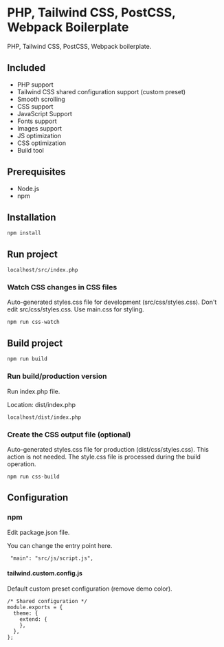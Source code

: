 # PHP, Tailwind CSS, PostCSS, Webpack Boilerplate

PHP, Tailwind CSS, PostCSS, Webpack boilerplate.

## Included

- PHP support
- Tailwind CSS shared configuration support (custom preset)
- Smooth scrolling
- CSS support
- JavaScript Support
- Fonts support
- Images support
- JS optimization
- CSS optimization
- Build tool  

## Prerequisites

- Node.js
- npm

## Installation

```npm install```

## Run project

``` localhost/src/index.php ```

### Watch CSS changes in CSS files

Auto-generated styles.css file for development (src/css/styles.css).
Don't edit src/css/styles.css. Use main.css for styling.

``` npm run css-watch ```

## Build project

``` npm run build ```

### Run build/production version

Run index.php file.

Location: dist/index.php

``` localhost/dist/index.php ```

### Create the CSS output file (optional)

Auto-generated styles.css file for production (dist/css/styles.css). This action is not needed. The style.css file is processed during the build operation.

``` npm run css-build ```

## Configuration

### npm 

Edit package.json file.

You can change the entry point here.

``` "main": "src/js/script.js",```

#### tailwind.custom.config.js

Default custom preset configuration (remove demo color).

```
/* Shared configuration */
module.exports = {
  theme: {
    extend: {
    },
  },
};
```

